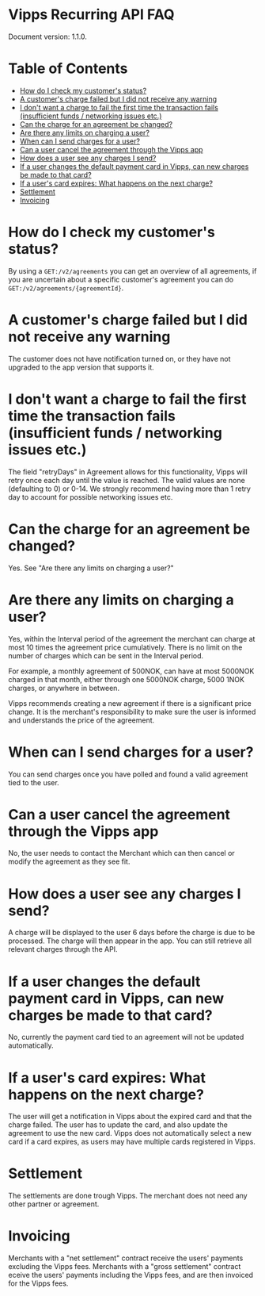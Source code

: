 # Vipps Recurring API FAQ

Document version: 1.1.0.

# Table of Contents

- [How do I check my customer's status?](#how-do-i-check-my-customer-s-status-)
- [A customer's charge failed but I did not receive any warning](#a-customer-s-charge-failed-but-i-did-not-receive-any-warning)
- [I don't want a charge to fail the first time the transaction fails (insufficient funds / networking issues etc.)](#i-don-t-want-a-charge-to-fail-the-first-time-the-transaction-fails--insufficient-funds---networking-issues-etc-)
- [Can the charge for an agreement be changed?](#can-the-charge-for-an-agreement-be-changed-)
- [Are there any limits on charging a user?](#are-there-any-limits-on-charging-a-user-)
- [When can I send charges for a user?](#when-can-i-send-charges-for-a-user-)
- [Can a user cancel the agreement through the Vipps app](#can-a-user-cancel-the-agreement-through-the-vipps-app)
- [How does a user see any charges I send?](#how-does-a-user-see-any-charges-i-send-)
- [If a user changes the default payment card in Vipps, can new charges be made to that card?](#if-a-user-changes-the-default-payment-card-in-vipps--can-new-charges-be-made-to-that-card-)
- [If a user's card expires: What happens on the next charge?](#if-a-user-s-card-expires--what-happens-on-the-next-charge-)
- [Settlement](#settlement)
- [Invoicing](#invoicing)

# How do I check my customer's status?
By using a `GET:/v2/agreements` you can get an overview of all agreements,
if you are uncertain about a specific customer's agreement you can do  
`GET:/v2/agreements/{agreementId}`.

# A customer's charge failed but I did not receive any warning
The customer does not have notification turned on,
or they have not upgraded to the app version that supports it.

# I don't want a charge to fail the first time the transaction fails (insufficient funds / networking issues etc.)
The field "retryDays" in Agreement allows for this functionality, Vipps will
retry once each day until the value is reached. The valid values are none
(defaulting to 0) or 0-14. We strongly recommend having more than 1 retry day
to account for possible networking issues etc.

# Can the charge for an agreement be changed?
Yes. See "Are there any limits on charging a user?"

# Are there any limits on charging a user?
Yes, within the Interval period of the agreement the merchant can charge at most 10
times the agreement price cumulatively. There is no limit on the number of charges
which can be sent in the Interval period.

For example, a monthly agreement of 500NOK,
can have at most 5000NOK charged in that month, either through one 5000NOK charge,
5000 1NOK charges, or anywhere in between.

Vipps recommends creating a new agreement if there is a significant price change.
It is the merchant's responsibility to make sure the user is informed and understands
the price of the agreement.

# When can I send charges for a user?
You can send charges once you have polled and found a valid agreement tied to
the user.

# Can a user cancel the agreement through the Vipps app
No, the user needs to contact the Merchant which can then cancel or modify the
agreement as they see fit.

# How does a user see any charges I send?
A charge will be displayed to the user 6 days before the charge is due to be processed.
The charge will then appear in the app. You can still retrieve all relevant
charges through the API.

# If a user changes the default payment card in Vipps, can new charges be made to that card?
No, currently the payment card tied to an agreement will not be updated automatically.

# If a user's card expires: What happens on the next charge?
The user will get a notification in Vipps about the expired card and that the charge failed.
The user has to update the card, and also update the agreement to use the new card.
Vipps does not automatically select a new card if a card expires, as users may
have multiple cards registered in Vipps.

# Settlement
The settlements are done trough Vipps.
The merchant does not need any other partner or agreement.

# Invoicing
Merchants with a "net settlement" contract receive the users' payments excluding the Vipps fees.
Merchants with a "gross settlement" contract eceive the users' payments including the Vipps fees,
and are then invoiced for the Vipps fees.
